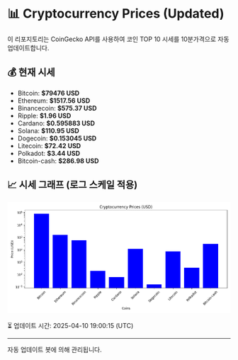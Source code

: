 
# 📊 Cryptocurrency Prices (Updated)

이 리포지토리는 CoinGecko API를 사용하여 코인 TOP 10 시세를 10분가격으로 자동 업데이트합니다.

## 💰 현재 시세
- Bitcoin: **$79476 USD**
- Ethereum: **$1517.56 USD**
- Binancecoin: **$575.37 USD**
- Ripple: **$1.96 USD**
- Cardano: **$0.595883 USD**
- Solana: **$110.95 USD**
- Dogecoin: **$0.153045 USD**
- Litecoin: **$72.42 USD**
- Polkadot: **$3.44 USD**
- Bitcoin-cash: **$286.98 USD**

## 📈 시세 그래프 (로그 스케일 적용)
![Crypto Prices](crypto_prices.png)

⏳ 업데이트 시간: 2025-04-10 19:00:15 (UTC)

---
자동 업데이트 봇에 의해 관리됩니다.
